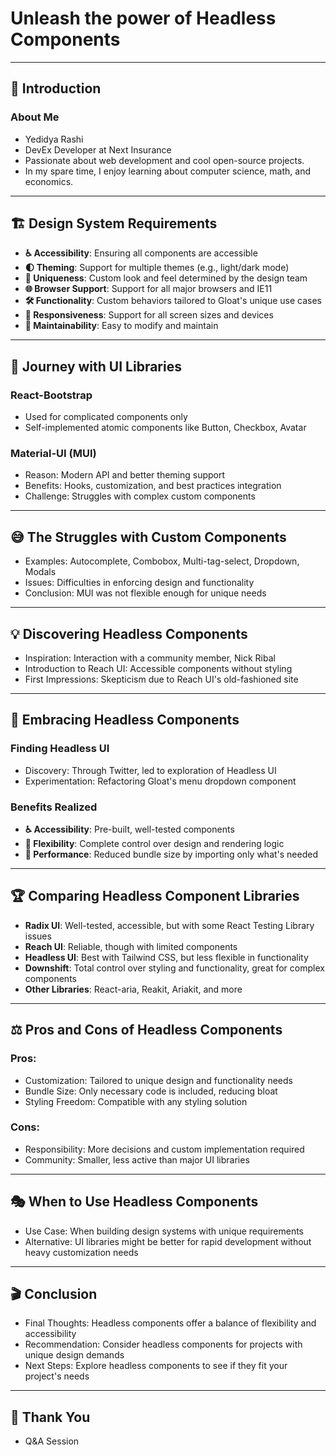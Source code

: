 # Unleash the power of Headless Components

---

## 🚀 Introduction

### About Me

- Yedidya Rashi
- DevEx Developer at Next Insurance
- Passionate about web development and cool open-source projects.
- In my spare time, I enjoy learning about computer science, math, and economics.

---

## 🏗️ Design System Requirements

- **♿ Accessibility**: Ensuring all components are accessible
- **🌓 Theming**: Support for multiple themes (e.g., light/dark mode)
- **🎨 Uniqueness**: Custom look and feel determined by the design team
- **🌐 Browser Support**: Support for all major browsers and IE11
- **🛠️ Functionality**: Custom behaviors tailored to Gloat's unique use cases
- **📱 Responsiveness**: Support for all screen sizes and devices
- **🧹 Maintainability**: Easy to modify and maintain

---

## 🎢 Journey with UI Libraries

### React-Bootstrap
- Used for complicated components only
- Self-implemented atomic components like Button, Checkbox, Avatar

### Material-UI (MUI)
- Reason: Modern API and better theming support
- Benefits: Hooks, customization, and best practices integration
- Challenge: Struggles with complex custom components

---

## 😅 The Struggles with Custom Components

- Examples: Autocomplete, Combobox, Multi-tag-select, Dropdown, Modals
- Issues: Difficulties in enforcing design and functionality
- Conclusion: MUI was not flexible enough for unique needs

---

## 💡 Discovering Headless Components

- Inspiration: Interaction with a community member, Nick Ribal
- Introduction to Reach UI: Accessible components without styling
- First Impressions: Skepticism due to Reach UI's old-fashioned site

---

## 🤯 Embracing Headless Components

### Finding Headless UI
- Discovery: Through Twitter, led to exploration of Headless UI
- Experimentation: Refactoring Gloat's menu dropdown component

### Benefits Realized
- **♿ Accessibility**: Pre-built, well-tested components
- **🎨 Flexibility**: Complete control over design and rendering logic
- **🚀 Performance**: Reduced bundle size by importing only what's needed

---

## 🏆 Comparing Headless Component Libraries

- **Radix UI**: Well-tested, accessible, but with some React Testing Library issues
- **Reach UI**: Reliable, though with limited components
- **Headless UI**: Best with Tailwind CSS, but less flexible in functionality
- **Downshift**: Total control over styling and functionality, great for complex components
- **Other Libraries**: React-aria, Reakit, Ariakit, and more

---

## ⚖️ Pros and Cons of Headless Components

### Pros:
- Customization: Tailored to unique design and functionality needs
- Bundle Size: Only necessary code is included, reducing bloat
- Styling Freedom: Compatible with any styling solution

### Cons:
- Responsibility: More decisions and custom implementation required
- Community: Smaller, less active than major UI libraries

---

## 🎭 When to Use Headless Components

- Use Case: When building design systems with unique requirements
- Alternative: UI libraries might be better for rapid development without heavy customization needs

---

## 🎬 Conclusion

- Final Thoughts: Headless components offer a balance of flexibility and accessibility
- Recommendation: Consider headless components for projects with unique design demands
- Next Steps: Explore headless components to see if they fit your project's needs

---

## 👋 Thank You

- Q&A Session
